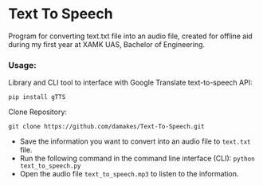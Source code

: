 # Text To Speech

Program for converting text.txt file into an audio file, created for offline aid during my first year at XAMK UAS, Bachelor of Engineering.

### **Usage:**

Library and CLI tool to interface with Google Translate text-to-speech API:
```
pip install gTTS
```
Clone Repository:
```
git clone https://github.com/damakes/Text-To-Speech.git
```

+ Save the information you want to convert into an audio file to `text.txt` file.
+ Run the following command in the command line interface (CLI): `python text_to_speech.py`
+ Open the audio file `text_to_speech.mp3` to listen to the information.
